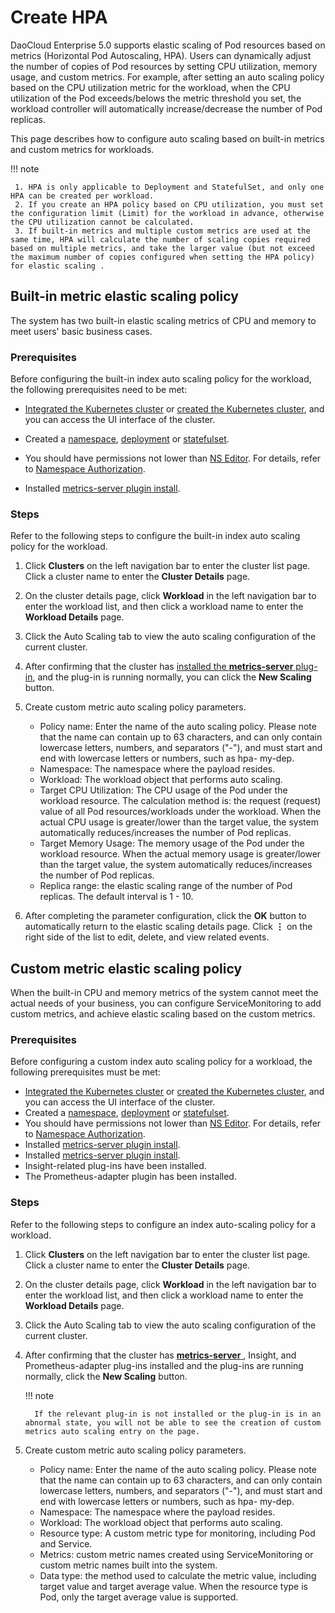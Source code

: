 # Create HPA

DaoCloud Enterprise 5.0 supports elastic scaling of Pod resources based on metrics (Horizontal Pod Autoscaling, HPA).
Users can dynamically adjust the number of copies of Pod resources by setting CPU utilization, memory usage, and custom metrics.
For example, after setting an auto scaling policy based on the CPU utilization metric for the workload, when the CPU utilization of the Pod exceeds/belows the metric threshold you set, the workload controller will automatically increase/decrease the number of Pod replicas.

This page describes how to configure auto scaling based on built-in metrics and custom metrics for workloads.

!!! note

     1. HPA is only applicable to Deployment and StatefulSet, and only one HPA can be created per workload.
     2. If you create an HPA policy based on CPU utilization, you must set the configuration limit (Limit) for the workload in advance, otherwise the CPU utilization cannot be calculated.
     3. If built-in metrics and multiple custom metrics are used at the same time, HPA will calculate the number of scaling copies required based on multiple metrics, and take the larger value (but not exceed the maximum number of copies configured when setting the HPA policy) for elastic scaling .

## Built-in metric elastic scaling policy

The system has two built-in elastic scaling metrics of CPU and memory to meet users' basic business cases.

### Prerequisites

Before configuring the built-in index auto scaling policy for the workload, the following prerequisites need to be met:

- [Integrated the Kubernetes cluster](../clusters/integrate-cluster.md) or
  [created the Kubernetes cluster](../clusters/create-cluster.md),
  and you can access the UI interface of the cluster.

- Created a [namespace](../namespaces/createns.md), [deployment](../workloads/create-deployment.md)
  or [statefulset](../workloads/create-statefulset.md).

- You should have permissions not lower than [NS Editor](../permissions/permission-brief.md#ns-editor).
  For details, refer to [Namespace Authorization](../namespaces/createns.md).

- Installed [metrics-server plugin install](install-metrics-server.md).

### Steps

Refer to the following steps to configure the built-in index auto scaling policy for the workload.

1. Click __Clusters__ on the left navigation bar to enter the cluster list page. Click a cluster name to enter the __Cluster Details__ page.

     

2. On the cluster details page, click __Workload__ in the left navigation bar to enter the workload list, and then click a workload name to enter the __Workload Details__ page.

     

3. Click the Auto Scaling tab to view the auto scaling configuration of the current cluster.

     

4. After confirming that the cluster has [installed the __metrics-server__ plug-in](install-metrics-server.md), and the plug-in is running normally, you can click the __New Scaling__ button.

     

5. Create custom metric auto scaling policy parameters.

     

     - Policy name: Enter the name of the auto scaling policy. Please note that the name can contain up to 63 characters, and can only contain lowercase letters, numbers, and separators ("-"), and must start and end with lowercase letters or numbers, such as hpa- my-dep.
     - Namespace: The namespace where the payload resides.
     - Workload: The workload object that performs auto scaling.
     - Target CPU Utilization: The CPU usage of the Pod under the workload resource. The calculation method is: the request (request) value of all Pod resources/workloads under the workload. When the actual CPU usage is greater/lower than the target value, the system automatically reduces/increases the number of Pod replicas.
     - Target Memory Usage: The memory usage of the Pod under the workload resource. When the actual memory usage is greater/lower than the target value, the system automatically reduces/increases the number of Pod replicas.
     - Replica range: the elastic scaling range of the number of Pod replicas. The default interval is 1 - 10.

6. After completing the parameter configuration, click the __OK__ button to automatically return to the elastic scaling details page. Click __⋮__ on the right side of the list to edit, delete, and view related events.

     

## Custom metric elastic scaling policy

When the built-in CPU and memory metrics of the system cannot meet the actual needs of your business, you can configure ServiceMonitoring to add custom metrics, and achieve elastic scaling based on the custom metrics.

### Prerequisites

Before configuring a custom index auto scaling policy for a workload, the following prerequisites must be met:

- [Integrated the Kubernetes cluster](../clusters/integrate-cluster.md) or
  [created the Kubernetes cluster](../clusters/create-cluster.md),
  and you can access the UI interface of the cluster.
- Created a [namespace](../namespaces/createns.md), [deployment](../workloads/create-deployment.md)
  or [statefulset](../workloads/create-statefulset.md).
- You should have permissions not lower than [NS Editor](../permissions/permission-brief.md#ns-editor).
  For details, refer to [Namespace Authorization](../namespaces/createns.md).
- Installed [metrics-server plugin install](install-metrics-server.md).
- Installed [metrics-server plugin install](install-metrics-server.md).
- Insight-related plug-ins have been installed.
- The Prometheus-adapter plugin has been installed.

### Steps

Refer to the following steps to configure an index auto-scaling policy for a workload.

1. Click __Clusters__ on the left navigation bar to enter the cluster list page. Click a cluster name to enter the __Cluster Details__ page.

     

2. On the cluster details page, click __Workload__ in the left navigation bar to enter the workload list, and then click a workload name to enter the __Workload Details__ page.

     

3. Click the Auto Scaling tab to view the auto scaling configuration of the current cluster.

     

4. After confirming that the cluster has [ __metrics-server__ ](install-metrics-server.md), Insight, and Prometheus-adapter plug-ins installed and the plug-ins are running normally, click the __New Scaling__ button.

     !!! note

         If the relevant plug-in is not installed or the plug-in is in an abnormal state, you will not be able to see the creation of custom metrics auto scaling entry on the page.

     

5. Create custom metric auto scaling policy parameters.

     

     - Policy name: Enter the name of the auto scaling policy. Please note that the name can contain up to 63 characters, and can only contain lowercase letters, numbers, and separators ("-"), and must start and end with lowercase letters or numbers, such as hpa- my-dep.
     - Namespace: The namespace where the payload resides.
     - Workload: The workload object that performs auto scaling.
     - Resource type: A custom metric type for monitoring, including Pod and Service.
     - Metrics: custom metric names created using ServiceMonitoring or custom metric names built into the system.
     - Data type: the method used to calculate the metric value, including target value and target average value. When the resource type is Pod, only the target average value is supported.